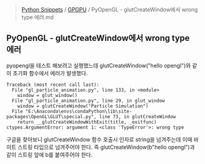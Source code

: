> [Python Snippets](../README.md) / [GPGPU](README.md) / PyOpenGL - glutCreateWindow에서 wrong type 에러.md
## PyOpenGL - glutCreateWindow에서 wrong type 에러
pyopengl을 테스트 해보려고 실행했느데 glutCreateWindow("hello opengl")와 같이 초기화 함수에서 에러가 발생했다.

    Traceback (most recent call last):
      File "gl_particle_animation.py", line 133, in <module>
        window = glut_window()
      File "gl_particle_animation.py", line 29, in glut_window
        window = glutCreateWindow("Particle Simulation")
      File "E:\Anaconda\envs\condaPython\lib\site-packages\OpenGL\GLUT\special.py", line 73, in glutCreateWindow
        return __glutCreateWindowWithExit(title, _exitfunc)
    ctypes.ArgumentError: argument 1: <class 'TypeError'>: wrong type

구글을 찾아보니 glutCreateWindow 함수 호출시 인자로 string을 넘겨주는데 이때 바이트 스트링 타입으로 넘겨주어야 한다.
즉 glutCreateWindow(b"hello opengl")과 같이 스트링 앞에 b를 붙여주어야 한다.